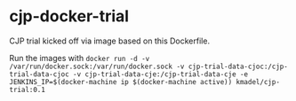 # cjp-docker-trial
CJP trial kicked off via image based on this Dockerfile.

Run the images with `docker run -d -v /var/run/docker.sock:/var/run/docker.sock -v cjp-trial-data-cjoc:/cjp-trial-data-cjoc -v cjp-trial-data-cje:/cjp-trial-data-cje -e JENKINS_IP=$(docker-machine ip $(docker-machine active)) kmadel/cjp-trial:0.1`
